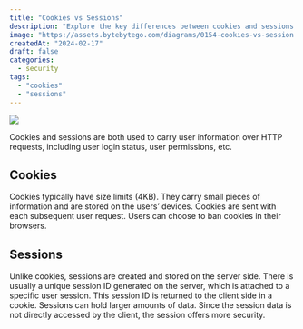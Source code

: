 ```yaml
---
title: "Cookies vs Sessions"
description: "Explore the key differences between cookies and sessions in web development."
image: "https://assets.bytebytego.com/diagrams/0154-cookies-vs-session.png"
createdAt: "2024-02-17"
draft: false
categories:
  - security
tags:
  - "cookies"
  - "sessions"
---
```


![](https://assets.bytebytego.com/diagrams/0154-cookies-vs-session.png)

Cookies and sessions are both used to carry user information over HTTP requests, including user login status, user permissions, etc.

## Cookies

Cookies typically have size limits (4KB). They carry small pieces of information and are stored on the users’ devices. Cookies are sent with each subsequent user request. Users can choose to ban cookies in their browsers.

## Sessions

Unlike cookies, sessions are created and stored on the server side. There is usually a unique session ID generated on the server, which is attached to a specific user session. This session ID is returned to the client side in a cookie. Sessions can hold larger amounts of data. Since the session data is not directly accessed by the client, the session offers more security.
